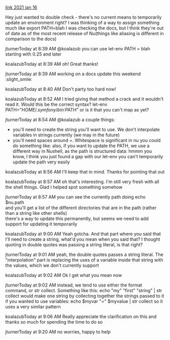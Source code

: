 [link 2021 jan 16](https://discordapp.com/channels/601130461678272522/614593951969574961/800040500827914280)

Hey just wanted to double check - there's no current means to temporarily update an environment right? I was thinking of a way to assign something much like export PATH=blah
I was checking the docs, but I think they're out of date as of the most recent release of Nu(things like aliasing is different in comparison to the docs)

jturnerToday at 8:39 AM
@koalazub you can use let-env PATH = blah
starting with 0.25 and later

koalazubToday at 8:39 AM
oh! Great thanks!

jturnerToday at 8:39 AM
working on a docs update this weekend :slight_smile:

koalazubToday at 8:40 AM
Don't party too hard now!

koalazubToday at 8:52 AM
I tried giving that method a crack and it wouldn't read it. Would this be the correct syntax? let-env PATH="$HOME/.symfony/bin:$PATH"  or is it that you can't map as yet?

jturnerToday at 8:54 AM
@koalazub a couple things:

* you'll need to create the string you'll want to use. We don't interpolate variables in strings currently (we may in the future)
* you'll need spaces around =. Whitespace is significant in nu
you could do something like:
also, if you want to update the PATH, we use a different way in Nushell, as the path is structured data:
hmmm
you know, I think you just found a gap with our let-env
you can't temporarily update the path very easily

koalazubToday at 8:56 AM
I'll keep that in mind. Thanks for pointing that out

koalazubToday at 8:57 AM
oh that's interesting. I'm still very fresh with all the shell things. Glad I helped spot something somehow

jturnerToday at 8:57 AM
you can see the currently path doing echo $nu.path   
and you'll get a list of the different directories that are in the path (rather than a string like other shells)   
there's a way to update this permanently, but seems we need to add support for updating it temporarily

koalazubToday at 9:00 AM
Yeah gotcha. And that part where you said that I'll need to create a string, what'd you mean when you said that?
I thought quoting in double quotes was passing a string literal, is that right?

jturnerToday at 9:01 AM
yeah, the double quotes passes a string literal. The "interpolation" part is replacing the uses of a variable inside that string with the values, which we don't currently support

koalazubToday at 9:02 AM
Ok I get what you mean now

jturnerToday at 9:02 AM
instead, we tend to use either the format command, or str collect.  Something like this:
echo "my" "first" "string" | str collect
would make one string by collecting together the strings passed to it
if you wanted to use variables:
echo $myvar "=" $myvalue | str collect
so it uses a very similar pattern

koalazubToday at 9:06 AM
Really appreciate the clarification on this and thanks so much for spending the time to do so

jturnerToday at 9:20 AM
no worries, happy to help
